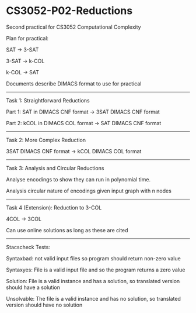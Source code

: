 # CS3052-P02-Reductions
Second practical for CS3052 Computational Complexity

Plan for practical:

SAT -> 3-SAT

3-SAT -> k-COL

k-COL -> SAT

Documents describe DIMACS format to use for practical

--------------------------------------------------

Task 1: Straightforward Reductions

Part 1:
SAT in DIMACS CNF format -> 3SAT DIMACS CNF format

Part 2:
kCOL in DIMACS COL format -> SAT DIMACS CNF format

--------------------------------------------------

Task 2: More Complex Reduction

3SAT DIMACS CNF format -> kCOL DIMACS COL format

--------------------------------------------------

Task 3: Analysis and Circular Reductions

Analyse encodings to show they can run in polynomial time.

Analysis circular nature of encodings given input graph with n nodes

--------------------------------------------------

Task 4 (Extension): Reduction to 3-COL

4COL -> 3COL

Can use online solutions as long as these are cited

--------------------------------------------------

Stacscheck Tests:

Syntaxbad: not valid input files so program should return non-zero value

Syntaxyes: File is a valid input file and so the program returns a zero value

Solution: File is a valid instance and has a solution, so translated version should have a solution

Unsolvable: The file is a valid instance and has no solution, so translated version should have no solution




































